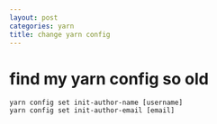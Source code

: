 ```yaml
---
layout: post
categories: yarn
title: change yarn config
---
```


# find my yarn config so old

```shell
yarn config set init-author-name [username]
yarn config set init-author-email [email]
```

